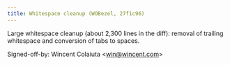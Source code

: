 ```yaml
---
title: Whitespace cleanup (WOBezel, 27f1c96)
---
```


Large whitespace cleanup (about 2,300 lines in the diff): removal of trailing whitespace and conversion of tabs to spaces.

Signed-off-by: Wincent Colaiuta &lt;win@wincent.com&gt;
